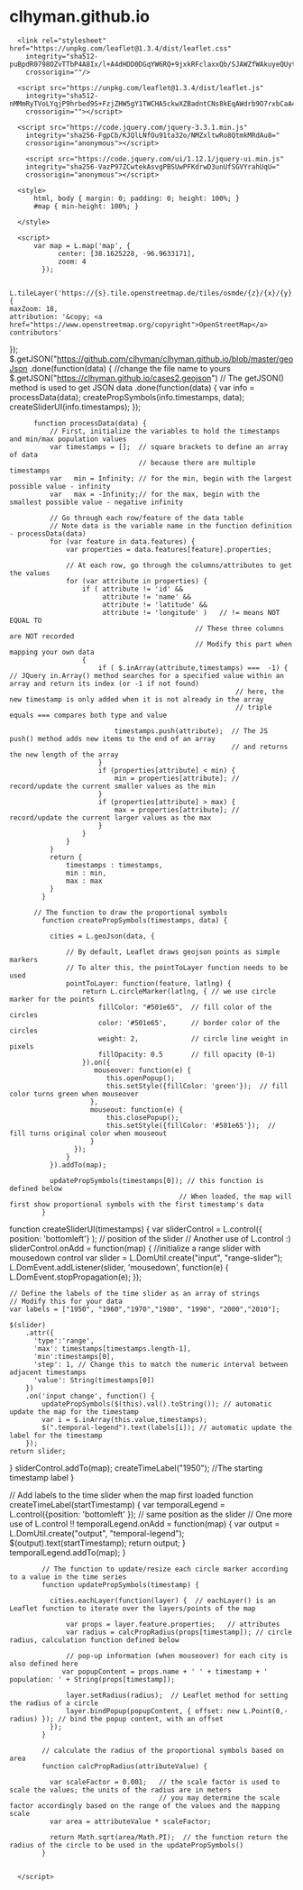 # clhyman.github.io
<html lang="en">
  <head>
      <meta charset="utf-8">
      <title>Lab 4</title>

      <link rel="stylesheet" href="https://unpkg.com/leaflet@1.3.4/dist/leaflet.css"
        integrity="sha512-puBpdR0798OZvTTbP4A8Ix/l+A4dHDD0DGqYW6RQ+9jxkRFclaxxQb/SJAWZfWAkuyeQUytO7+7N4QKrDh+drA=="
        crossorigin=""/>

      <script src="https://unpkg.com/leaflet@1.3.4/dist/leaflet.js"
        integrity="sha512-nMMmRyTVoLYqjP9hrbed9S+FzjZHW5gY1TWCHA5ckwXZBadntCNs8kEqAWdrb9O7rxbCaA4lKTIWjDXZxflOcA=="
        crossorigin=""></script>

      <script src="https://code.jquery.com/jquery-3.3.1.min.js"
        integrity="sha256-FgpCb/KJQlLNfOu91ta32o/NMZxltwRo8QtmkMRdAu8="
        crossorigin="anonymous"></script>

        <script src="https://code.jquery.com/ui/1.12.1/jquery-ui.min.js"
        integrity="sha256-VazP97ZCwtekAsvgPBSUwPFKdrwD3unUfSGVYrahUqU="
        crossorigin="anonymous"></script>

      <style>
          html, body { margin: 0; padding: 0; height: 100%; }
          #map { min-height: 100%; }

      </style>
  </head>
	  

  <body>
      <div id="map"></div>

      <script>
          var map = L.map('map', {
                center: [38.1625228, -96.9633171],
                zoom: 4
            });

         L.tileLayer('https://{s}.tile.openstreetmap.de/tiles/osmde/{z}/{x}/{y}.png', {
	maxZoom: 18,
	attribution: '&copy; <a href="https://www.openstreetmap.org/copyright">OpenStreetMap</a> contributors'
}); 
$.getJSON("https://github.com/clhyman/clhyman.github.io/blob/master/geoJson
	  .done(function(data)   {
          //change the file name to yours
            $.getJSON("https://clhyman.github.io/cases2.geojson")  // The getJSON() method is used to get JSON data
            .done(function(data) {
                var info = processData(data);
                createPropSymbols(info.timestamps, data);
				createSliderUI(info.timestamps);
            });

          function processData(data) {
              // First, initialize the variables to hold the timestamps and min/max population values
              var timestamps = [];  // square brackets to define an array of data
                                    // because there are multiple timestamps
              var	min = Infinity; // for the min, begin with the largest possible value - infinity
              var	max = -Infinity;// for the max, begin with the smallest possible value - negative infinity

              // Go through each row/feature of the data table
              // Note data is the variable name in the function definition - processData(data)
              for (var feature in data.features) {
                  var properties = data.features[feature].properties;

                  // At each row, go through the columns/attributes to get the values
                  for (var attribute in properties) {
                      if ( attribute != 'id' &&
                           attribute != 'name' &&
                           attribute != 'latitude' &&
                           attribute != 'longitude' )   // != means NOT EQUAL TO
                                                  // These three columns are NOT recorded
                                                  // Modify this part when mapping your own data
                      {
                          if ( $.inArray(attribute,timestamps) ===  -1) { // JQuery in.Array() method searches for a specified value within an array and return its index (or -1 if not found)
                                                            // here, the new timestamp is only added when it is not already in the array
                                                            // triple equals === compares both type and value

                              timestamps.push(attribute);  // The JS push() method adds new items to the end of an array
                                                           // and returns the new length of the array
                          }
                          if (properties[attribute] < min) {
                              min = properties[attribute]; // record/update the current smaller values as the min
                          }
                          if (properties[attribute] > max) {
                              max = properties[attribute]; // record/update the current larger values as the max
                          }
                      }
                  }
              }
              return {
                  timestamps : timestamps,
                  min : min,
                  max : max
              }
            }

          // The function to draw the proportional symbols
            function createPropSymbols(timestamps, data) {

              cities = L.geoJson(data, {

                  // By default, Leaflet draws geojson points as simple markers
                  // To alter this, the pointToLayer function needs to be used
                  pointToLayer: function(feature, latlng) {
                      return L.circleMarker(latlng, { // we use circle marker for the points
                          fillColor: "#501e65",  // fill color of the circles
                          color: '#501e65',      // border color of the circles
                          weight: 2,             // circle line weight in pixels
                          fillOpacity: 0.5       // fill opacity (0-1)
                      }).on({
                         mouseover: function(e) {
                            this.openPopup();
                            this.setStyle({fillColor: 'green'});  // fill color turns green when mouseover
                        },
                        mouseout: function(e) {
                            this.closePopup();
                            this.setStyle({fillColor: '#501e65'});  // fill turns original color when mouseout
                        }
                    });
                  }
              }).addTo(map);

              updatePropSymbols(timestamps[0]); // this function is defined below
                                              // When loaded, the map will first show proportional symbols with the first timestamp's data
            }

function createSliderUI(timestamps) {
  var sliderControl = L.control({ position: 'bottomleft'} ); // position of the slider
                    // Another use of L.control :)
  sliderControl.onAdd = function(map) {
    //initialize a range slider with mousedown control
      var slider = L.DomUtil.create("input", "range-slider");
      L.DomEvent.addListener(slider, 'mousedown', function(e) {
          L.DomEvent.stopPropagation(e);
      });

    // Define the labels of the time slider as an array of strings
    // Modify this for your data
    var labels = ["1950", "1960","1970","1980", "1990", "2000","2010"];

    $(slider)
        .attr({
          'type':'range',
          'max': timestamps[timestamps.length-1],
          'min':timestamps[0],
          'step': 1, // Change this to match the numeric interval between adjacent timestamps
          'value': String(timestamps[0])
        })
        .on('input change', function() {
            updatePropSymbols($(this).val().toString()); // automatic update the map for the timestamp
            var i = $.inArray(this.value,timestamps);
            $(".temporal-legend").text(labels[i]); // automatic update the label for the timestamp
        });
    return slider;
  }
  sliderControl.addTo(map);
  createTimeLabel("1950"); //The starting timestamp label
  }


  // Add labels to the time slider when the map first loaded
  function createTimeLabel(startTimestamp) {
    var temporalLegend = L.control({position: 'bottomleft' }); // same position as the slider
                       // One more use of L.control !!
    temporalLegend.onAdd = function(map) {
      var output = L.DomUtil.create("output", "temporal-legend");
      $(output).text(startTimestamp);
      return output;
    }
    temporalLegend.addTo(map);
  }

            // The function to update/resize each circle marker according to a value in the time series
            function updatePropSymbols(timestamp) {

              cities.eachLayer(function(layer) {  // eachLayer() is an Leaflet function to iterate over the layers/points of the map

                  var props = layer.feature.properties;   // attributes
                  var radius = calcPropRadius(props[timestamp]); // circle radius, calculation function defined below

                  // pop-up information (when mouseover) for each city is also defined here
                 var popupContent = props.name + ' ' + timestamp + ' population: ' + String(props[timestamp]);

                  layer.setRadius(radius);  // Leaflet method for setting the radius of a circle
                  layer.bindPopup(popupContent, { offset: new L.Point(0,-radius) }); // bind the popup content, with an offset
              });
            }

            // calculate the radius of the proportional symbols based on area
            function calcPropRadius(attributeValue) {

              var scaleFactor = 0.001;   // the scale factor is used to scale the values; the units of the radius are in meters
                                         // you may determine the scale factor accordingly based on the range of the values and the mapping scale
              var area = attributeValue * scaleFactor;

              return Math.sqrt(area/Math.PI);  // the function return the radius of the circle to be used in the updatePropSymbols()
            }


      </script>

  </body>
</html>
